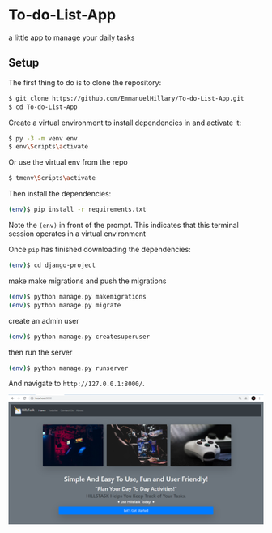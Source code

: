 # To-do-List-App
a little app to manage your daily tasks

## Setup

The first thing to do is to clone the repository:

```sh
$ git clone https://github.com/EmmanuelHillary/To-do-List-App.git
$ cd To-do-List-App
```

Create a virtual environment to install dependencies in and activate it:

```sh
$ py -3 -m venv env
$ env\Scripts\activate
```
Or use the virtual env from the repo 

```sh
$ tmenv\Scripts\activate
```

Then install the dependencies:

```sh
(env)$ pip install -r requirements.txt
```
Note the `(env)` in front of the prompt. This indicates that this terminal
session operates in a virtual environment 

Once `pip` has finished downloading the dependencies:

```sh
(env)$ cd django-project
```
make make migrations and push the migrations

```sh
(env)$ python manage.py makemigrations
(env)$ python manage.py migrate

```

create an admin user

```sh
(env)$ python manage.py createsuperuser
```

then run the server

```sh
(env)$ python manage.py runserver
```
And navigate to `http://127.0.0.1:8000/`.

![Alt text](https://github.com/EmmanuelHillary/To-do-List-App/blob/main/images/Homepage.png?raw=true "Homepage")
